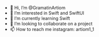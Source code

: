 - 👋 Hi, I’m @GramatinArtiom
- 👀 I’m interested in Swift and SwiftUI
- 🌱 I’m currently learning Swift
- 💞️ I’m looking to collaborate on a project
- 📫 How to reach me instagram: artiom1_1

<!---
GramatinArtiom/GramatinArtiom is a ✨ special ✨ repository because its `README.md` (this file) appears on your GitHub profile.
You can click the Preview link to take a look at your changes.
--->
